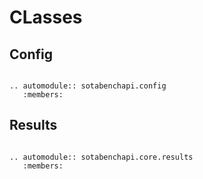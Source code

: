 # CLasses

## Config

```eval_rst

.. automodule:: sotabenchapi.config
   :members:
```




## Results

```eval_rst

.. automodule:: sotabenchapi.core.results
   :members:
```
